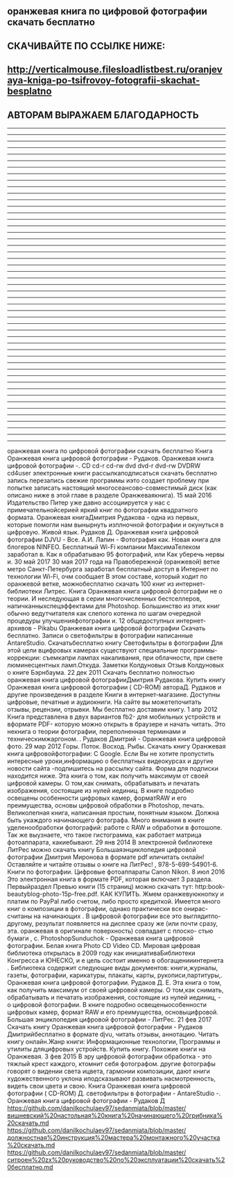 оранжевая книга по цифровой фотографии скачать бесплатно
--------------------------------------------------
СКАЧИВАЙТЕ ПО ССЫЛКЕ НИЖЕ:
--------------------------------------------------
http://verticalmouse.filesloadlistbest.ru/oranjevaya-kniga-po-tsifrovoy-fotografii-skachat-besplatno
--------------------------------------------------
АВТОРАМ ВЫРАЖАЕМ БЛАГОДАРНОСТЬ
--------------------------------------------------
--------------------------------------------------
--------------------------------------------------
--------------------------------------------------
--------------------------------------------------
--------------------------------------------------
--------------------------------------------------
--------------------------------------------------
--------------------------------------------------
--------------------------------------------------
--------------------------------------------------
--------------------------------------------------
--------------------------------------------------
--------------------------------------------------
--------------------------------------------------
--------------------------------------------------
--------------------------------------------------
--------------------------------------------------
--------------------------------------------------
--------------------------------------------------
--------------------------------------------------
--------------------------------------------------
--------------------------------------------------
--------------------------------------------------
--------------------------------------------------
--------------------------------------------------
--------------------------------------------------
--------------------------------------------------
--------------------------------------------------
--------------------------------------------------
--------------------------------------------------
--------------------------------------------------
--------------------------------------------------
--------------------------------------------------
--------------------------------------------------
--------------------------------------------------
--------------------------------------------------
--------------------------------------------------
--------------------------------------------------
--------------------------------------------------
--------------------------------------------------
--------------------------------------------------
--------------------------------------------------
--------------------------------------------------
--------------------------------------------------
--------------------------------------------------
--------------------------------------------------
--------------------------------------------------
--------------------------------------------------
--------------------------------------------------
оранжевая книга по цифровой фотографии скачать бесплатно Книга Оранжевая книга цифровой фотографии - Рудаков. Оранжевая книга цифровой фотографии -. CD cd-r cd-rw dvd dvd-r dvd-rw DVDRW cd4user электронные книги рассылкаподписаться скачать бесплатно запись перезапись свежие программы  иэто создает проблему при попытке записать настоящий многосеансово-совместимый диск (как описано ниже в этой главе в разделе Оранжеваякнига). 15 май 2016  Издательство Питер уже давно ассоциируется у нас с примечательнойсерией яркий книг по фотографии квадратного формата. Оранжевая книгаДмитрия Рудакова - одна из первых, которые помогли нам вынырнуть изплночной фотографии и окунуться в цифровую. Живой язык. Рудаков Д. Оранжевая книга цифровой фотографии DJVU - Все. А.И. Лапин - Фотография как. Новая книга для блогеров  NINFEO. Бесплатный Wi-Fi компании МаксимаТелеком заработал в. Как я обрабатываю 95 фотографий, или Как уберечь нервы и. 30 май 2017  30 мая 2017 года на Правобережной (оранжевой) ветке метро Санкт-Петербурга заработал бесплатный доступ в Интернет по технологии Wi-Fi, очм сообщает  В этом составе, который ходит по оранжевой ветке, можнобесплатно скачать 100 книг из интернет-библиотеки Литрес. Книга Оранжевая книга цифровой фотографии не о теории. И неследующая в серии многочисленных бестселлеров, напичканныхспецэффектами для Photoshop. Большинство из этих книг обычно ведутчитателя как слепого котенка по шагам очередной процедуры улучшенияфотографии и. 12 общедоступных интернет-архивов - Pikabu
Оранжевая книга цифровой фотографии Скачать бесплатно. Записи о светофильтры в фотографии написанные AntareStudio.  Скачатьбесплатно книгу Светофильтры в фотографии  Для этой цели вцифровых камерах существуют специальные программы-коррекции: съемкапри лампах накаливания, при облачности, при свете люминесцентных ламп.Откуда. Заметки Колдуновых Отзыв Колдуновых о книге Бэрнбаума. 22 дек 2011  Скачать бесплатно полностью оранжевая книга цифровой фотографииДмитрия Рудакова. Купить книгу Оранжевая книга цифровой фотографии ( CD-ROM) автораД. Рудаков и другие произведения в разделе Книги в интернет-магазине. Доступны цифровые, печатные и аудиокниги. На сайте вы можетепочитать отзывы, рецензии, отрывки. Мы бесплатно доставим книгу. 1 апр 2012  Книга представлена в двух вариантов fb2- для мобильных устройств и вформате PDF- которую можно открыть в браузере и начать читать.  Это некнига о теории фотографии, переполненная терминами и техническимжаргоном. . Рудаков Дмитрий - Оранжевая книга цифровой фото. 29 мар 2012  Горы. Поток. Восход. Рыбы. Скачать книгу Оранжевая книга цифровойфотографии: С Google. Если Вы не хотите пропустить интересные уроки,информацию о бесплатных видеокурсах и другие новости сайта -подпишитесь на рассылку сайта. Форма для подписки находится ниже. Эта книга о том, как получить максимум от своей цифровой камеры. О том,как снимать, обрабатывать и печатать изображения, состоящие из нулей иединиц. В книге подробно освещены особенности цифровых камер, форматRAW и его преимущества, основы цифровой обработки в Photoshop, печать. Великолепная книга, написанная простым, понятным языком. Должна быть укаждого начинающего фотографа. Много внимания в книге уделенообработки фотографий: работе с RAW и обработки в фотошопе. Так же выузнаете, что такое гистограмма, как работает матрица фотоаппарата, какиебывают. 29 янв 2014  В электронной библиотеке ЛитРес можно скачать книгу Большаяэнциклопедия цифровой фотографии Дмитрия Миронова в формате pdf иличитать онлaйн! Оставляйте и читайте отзывы о книге на ЛитРес! , 978-5-699-54901-6. Книги по фотографии.  Цифровые фотоаппараты Canon Nikon. 8 июл 2016  Это электронная книга в формате PDF, которая включает 3 раздела. Первыйраздел  Превью книги (15 страниц) можно скачать тут: http:book-beautyblog-photo-15p-free.pdf. КАК КУПИТЬ. Жмем оранжевуюкнопку и платим по PayPal либо счетом, либо просто кредиткой.
Имеется много книг о композиции в фотографии, однако практически все онирас- считаны на начинающих . В цифровой фотографии все это выглядитпо-другому, результат появляется на дисплее сразу же (или почти сразу, эта. оранжевая в оригинале поверхность) совпадает с плоско- стью бумаги , с. PhotoshopSunduchok - Оранжевая книга цифровой фотографии. Белая книга Photo CD  Video CD. Мировая цифровая библиотека открылась в 2009 году как инициативаБиблиотеки Конгресса и ЮНЕСКО, и е цель состоит именно в обогащенииинтернета . Библиотека содержит следующие виды документов: книги,журналы, газеты, фотографии, карикатуры, плакаты, карты, рукописи,партитуры,. Оранжевая книга цифровой фотографии. Рудаков Д. Е. Эта книга о том, как получить максимум от своей цифровой камеры. О том,как снимать, обрабатывать и печатать изображения, состоящие из нулей иединиц, - о цифровой фотографии. В книге подробно освещеныособенности цифровых камер, формат RAW и его преимущества, основыцифровой. Большая энциклопедия цифровой фотографии - ЛитРес. 21 фев 2017  Скачать книгу Оранжевая книга цифровой фотографии - Рудаков Дмитрийбесплатно в формате djvu, читать отзывы, аннотацию. Читать книгу онлайн.Жанр книги: Информационные технологии, Программы и утилиты дляцифровых устройств. Купить книгу. Похожие книги на Оранжевая. 3 фев 2015  В эру цифровой фотографии обработка - это тяжлый крест каждого, ктомнит себя фотографом.  другие фотографы говорят о видении света ицвета, гармонии композиции, дают книги художественного уклона иподсказывают развивать насмотренность, видеть свои цвета и свою. Книга Оранжевая книга цифровой фотографии ( CD-ROM) Д. светофильтры в фотографии  - AntareStudio -. Оранжевая книга цифровой фотографии - Рудаков Д
https://github.com/danilkochulaev97/sedanmiata/blob/master/вишневский%20настольная%20книга%20начинающего%20грибника%20скачать.md
https://github.com/danilkochulaev97/sedanmiata/blob/master/должностная%20инструкция%20мастера%20монтажного%20участка%20скачать.md
https://github.com/danilkochulaev97/sedanmiata/blob/master/ситроен%20zx%20руководство%20по%20эксплуатации%20скачать%20бесплатно.md